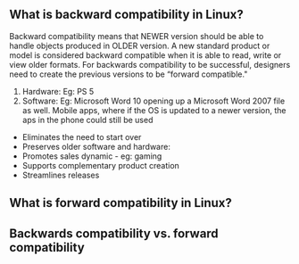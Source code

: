 ## What is backward compatibility in Linux?

Backward compatibility means that NEWER version should be able to handle objects produced in OLDER version. A new standard product or model is considered backward compatible when it is able to read, write or view older formats.
For backwards compatibility to be successful, designers need to create the previous versions to be “forward compatible." <br>

1. Hardware: Eg: PS 5
2. Software: Eg: Microsoft Word 10 opening up a Microsoft Word 2007 file as well. Mobile apps, where if the OS is updated to a newer version, the aps in the phone could still be used

- Eliminates the need to start over
- Preserves older software and hardware:
- Promotes sales dynamic - eg: gaming
- Supports complementary product creation
- Streamlines releases

## What is forward compatibility in Linux?
## Backwards compatibility vs. forward compatibility 
